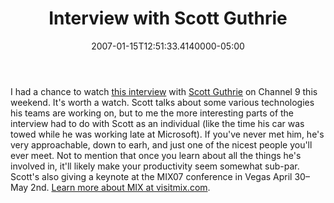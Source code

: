 ﻿---
title: Interview with Scott Guthrie
date: "2007-01-15T12:51:33.4140000-05:00"
description: I had a chance to watch this interview with Scott Guthrie on
featuredImage: img/interview-with-scott-guthrie-featured.png
---

I had a chance to watch [this interview](http://channel9.msdn.com/showpost.aspx?postid=271984) with [Scott Guthrie](http://weblogs.asp.net/scottgu) on Channel 9 this weekend. It's worth a watch. Scott talks about some various technologies his teams are working on, but to me the more interesting parts of the interview had to do with Scott as an individual (like the time his car was towed while he was working late at Microsoft). If you've never met him, he's very approachable, down to earh, and just one of the nicest people you'll ever meet. Not to mention that once you learn about all the things he's involved in, it'll likely make your productivity seem somewhat sub-par. Scott's also giving a keynote at the MIX07 conference in Vegas April 30–May 2nd. [Learn more about MIX at visitmix.com](http://visitmix.com/).


